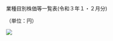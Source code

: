 業種目別株価等一覧表(令和３年１・２月分)

（単位：円）

![](https://www.nta.go.jp/tmp/e403ac39-4098-40c9-8d0a-174e8907c2e0/images/eafa6c9c326fa9780dfbf7c84805e47c1dad78657b8a730ad0f9da0975634d4a.jpg)